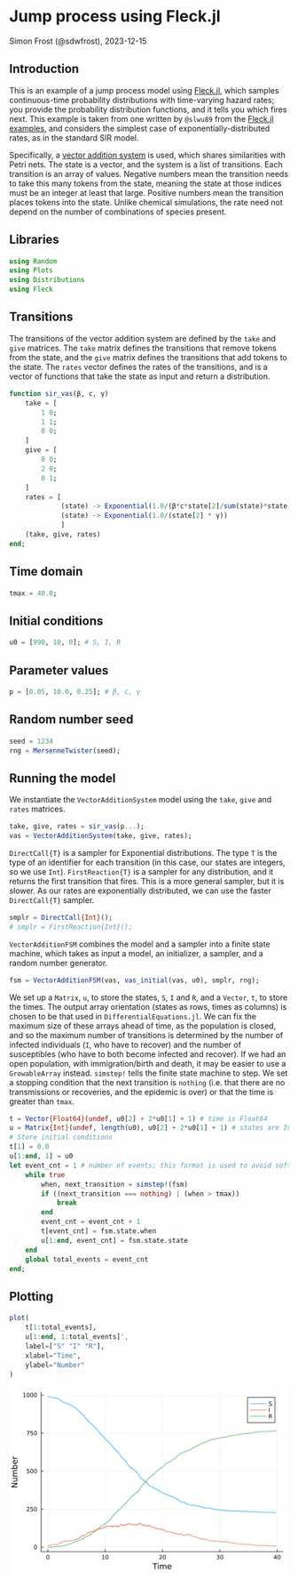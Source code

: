
# Jump process using Fleck.jl
Simon Frost (@sdwfrost), 2023-12-15

## Introduction

This is an example of a jump process model using [Fleck.jl](https://github.com/adolgert/Fleck.jl), which samples continuous-time probability distributions with time-varying hazard rates; you provide the probability distribution functions, and it tells you which fires next. This example is taken from one written by `@slwu89` from the [Fleck.jl examples](https://github.com/adolgert/Fleck.jl/blob/main/examples/SIR.jl), and considers the simplest case of exponentially-distributed rates, as in the standard SIR model.

Specifically, a [vector addition system](https://en.wikipedia.org/wiki/Vector_addition_system) is used, which shares similarities with Petri nets. The state is a vector, and the system is a list of transitions. Each transition is an array of values. Negative numbers mean the transition needs to take this many tokens from the state, meaning the state at those indices must be an integer at least that large. Positive numbers mean the transition places tokens into the state. Unlike chemical simulations, the rate need not depend on the number of combinations of species present.

## Libraries

```julia
using Random
using Plots
using Distributions
using Fleck
```




## Transitions

The transitions of the vector addition system are defined by the `take` and `give` matrices. The `take` matrix defines the transitions that remove tokens from the state, and the `give` matrix defines the transitions that add tokens to the state. The `rates` vector defines the rates of the transitions, and is a vector of functions that take the state as input and return a distribution.

```julia
function sir_vas(β, c, γ)
    take = [
        1 0;
        1 1;
        0 0;
    ]
    give = [
        0 0;
        2 0;
        0 1;
    ]
    rates = [
             (state) -> Exponential(1.0/(β*c*state[2]/sum(state)*state[1])),
             (state) -> Exponential(1.0/(state[2] * γ))
             ]
    (take, give, rates)
end;
```




## Time domain

```julia
tmax = 40.0;
```




## Initial conditions

```julia
u0 = [990, 10, 0]; # S, I, R
```




## Parameter values

```julia
p = [0.05, 10.0, 0.25]; # β, c, γ
```




## Random number seed

```julia
seed = 1234
rng = MersenneTwister(seed);
```




## Running the model

We instantiate the `VectorAdditionSystem` model using the `take`, `give` and `rates` matrices.

```julia
take, give, rates = sir_vas(p...);
vas = VectorAdditionSystem(take, give, rates);
```




`DirectCall{T}` is a sampler for Exponential distributions. The type `T` is the type of an identifier for each transition (in this case, our states are integers, so we use `Int`). `FirstReaction{T}` is a sampler for any distribution, and it returns the first transition that fires. This is a more general sampler, but it is slower. As our rates are exponentially distributed, we can use the faster `DirectCall{T}` sampler.

```julia
smplr = DirectCall{Int}();
# smplr = FirstReaction{Int}();
```




`VectorAdditionFSM` combines the model and a sampler into a finite state machine, which takes as input a model, an initializer, a sampler, and a random number generator.

```julia
fsm = VectorAdditionFSM(vas, vas_initial(vas, u0), smplr, rng);
```




We set up a `Matrix`, `u`, to store the states, `S`, `I` and `R`, and a `Vector`, `t`, to store the times. The output array orientation (states as rows, times as columns) is chosen to be that used in `DifferentialEquations.jl`. We can fix the maximum size of these arrays ahead of time, as the population is closed, and so the maximum number of transitions is determined by the number of infected individuals (`I`, who have to recover) and the number of susceptibles (who have to both become infected and recover). If we had an open population, with immigration/birth and death, it may be easier to use a `GrowableArray` instead. `simstep!` tells the finite state machine to step. We set a stopping condition that the next transition is `nothing` (i.e. that there are no transmissions or recoveries, and the epidemic is over) or that the time is greater than `tmax`.

```julia
t = Vector{Float64}(undef, u0[2] + 2*u0[1] + 1) # time is Float64
u = Matrix{Int}(undef, length(u0), u0[2] + 2*u0[1] + 1) # states are Ints
# Store initial conditions
t[1] = 0.0
u[1:end, 1] = u0
let event_cnt = 1 # number of events; this format is used to avoid soft scope errors
    while true
        when, next_transition = simstep!(fsm)
        if ((next_transition === nothing) | (when > tmax))
            break
        end
        event_cnt = event_cnt + 1
        t[event_cnt] = fsm.state.when
        u[1:end, event_cnt] = fsm.state.state
    end
    global total_events = event_cnt
end;
```




## Plotting

```julia
plot(
    t[1:total_events],
    u[1:end, 1:total_events]',
    label=["S" "I" "R"],
    xlabel="Time",
    ylabel="Number"
)
```

![](figures/jump_process_fleck_11_1.png)
